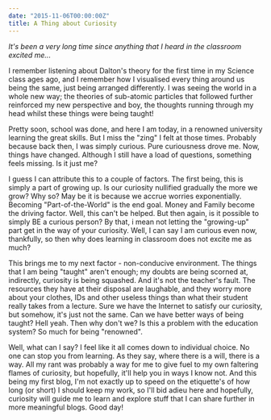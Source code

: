 ```yaml
---
date: "2015-11-06T00:00:00Z"
title: A Thing about Curiosity
---
```


_It's been a very long time since anything that I heard in the classroom excited me..._

I remember listening about Dalton's theory for the first time in my Science class ages ago, and I remember how I visualised every thing around us being the same, just being arranged differently. I was seeing the world in a whole new way; the theories of sub-atomic particles that followed further reinforced my new perspective and boy, the thoughts running through my head whilst these things were being taught!

Pretty soon, school was done, and here I am today, in a renowned university learning the great skills. But I miss the "zing" I felt at those times. Probably because back then, I was simply curious. Pure curiousness drove me. Now, things have changed. Although I still have a load of questions, something feels missing. Is it just me?

I guess I can attribute this to a couple of factors. The first being, this is simply a part of growing up. Is our curiosity nullified gradually the more we grow? Why so? May be it is because we accrue worries exponentially. Becoming "Part-of-the-World" is the end goal. Money and Family become the driving factor. Well, this can't be helped. But then again, is it possible to simply BE a curious person? By that, i mean not letting the "growing-up" part get in the way of your curiosity. Well, I can say I am curious even now, thankfully, so then why does learning in classroom does not excite me as much?

This brings me to my next factor - non-conducive environment. The things that I am being "taught" aren't enough; my doubts are being scorned at, indirectly, curiosity is being squashed. And it's not the teacher's fault. The resources they have at their disposal are laughable, and they worry more about your clothes, IDs and other useless things than what their student really takes from a lecture. Sure we have the Internet to satisfy our curiosity, but somehow, it's just not the same. Can we have better ways of being taught? Hell yeah. Then why don't we? Is this a problem with the education system? So much for being "renowned".

Well, what can I say? I feel like it all comes down to individual choice. No one can stop you from learning. As they say, where there is a will, there is a way. All my rant was probably a way for me to give fuel to my own faltering flames of curiosity, but hopefully, it'll help you in ways I know not. And this being my first blog, I'm not exactly up to speed on the etiquette's of how long (or short) I should keep my work, so I'll bid adieu here and hopefully, curiosity will guide me to learn and explore stuff that I can share further in more meaningful blogs. Good day!
